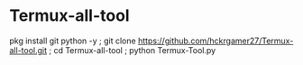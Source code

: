 # Termux-all-tool

pkg install git python -y ; git clone https://github.com/hckrgamer27/Termux-all-tool.git ; cd Termux-all-tool ; python Termux-Tool.py
